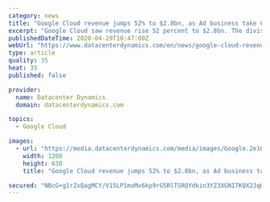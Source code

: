 ```yaml
---
category: news
title: "Google Cloud revenue jumps 52% to $2.8bn, as Ad business take Covid-19 hit"
excerpt: "Google Cloud saw revenue rise 52 percent to $2.8bn. The division's success, along with a 33.5 percent rise in YouTube revenue, helped Alphabet beat analyst expectations after its core ad revenue took a hit during the Covid-19 pandemic."
publishedDateTime: 2020-04-29T10:47:00Z
webUrl: "https://www.datacenterdynamics.com/en/news/google-cloud-revenue-jumps-52-28bn-ad-business-take-covid-19-hit/"
type: article
quality: 35
heat: 35
published: false

provider:
  name: Datacenter Dynamics
  domain: datacenterdynamics.com

topics:
  - Google Cloud

images:
  - url: "https://media.datacenterdynamics.com/media/images/Google.2e16d0ba.fill-1200x630_Rt6JQmL.jpg"
    width: 1200
    height: 630
    title: "Google Cloud revenue jumps 52% to $2.8bn, as Ad business take Covid-19 hit"

secured: "NBcG+g1rZxQagMCY/V15LP1mxMx6kp9rG5RlTSRQYdkin3YZ3XGNITKQX2JqHqnImor6VauOuVKRQAxczg+ZSI0zoXybirUeatvanxXfIgv6E+sfQ4d93VAO7v4+uNuFW0fyaesLyRgsfD7v3GQKE75HUuNgt62mz7QSdeLBn1SlQTqrwa7xmD8DwsgrkU65Xd1yZWy6hmyPT8qkqJoPH8wtaQbivDPBoZcUiinVhEQRmv8ZVgWxEWIUNh46bw/zTSJOl7mYF0VIPix9MO/p16QYizmCOzDXexwjLMi8IEVfgf6D7zET6NqoZqmJHK5DkREjFxeau9ETyf/1QipSW2ihXeBAGQk3uxiufzHtCq/L4Hyj4PU3WZm2FPKbLjBY+V12srRX5VtNwzqg4/d7MQgEWtqO/Jqjck9vokT581Nxgj55cC+e9QzrC7XUBOoRtxuqKg1kVymMRC0MHPx+kE0w1OMbNr3VQO9M5/qPKU8=;+nOXk2g1SRXByaM8ZIMiAg=="
---
```


